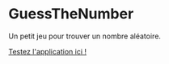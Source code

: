 # GuessTheNumber

Un petit jeu pour trouver un nombre aléatoire.


<a href="https://guess-the-number-cuxhumtno-benperez94s-projects.vercel.app/"> Testez l'application ici ! </a>

